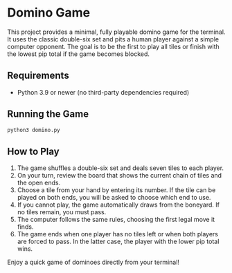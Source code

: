 # Domino Game

This project provides a minimal, fully playable domino game for the terminal. It
uses the classic double-six set and pits a human player against a simple
computer opponent. The goal is to be the first to play all tiles or finish with
the lowest pip total if the game becomes blocked.

## Requirements

- Python 3.9 or newer (no third-party dependencies required)

## Running the Game

```bash
python3 domino.py
```

## How to Play

1. The game shuffles a double-six set and deals seven tiles to each player.
2. On your turn, review the board that shows the current chain of tiles and the
   open ends.
3. Choose a tile from your hand by entering its number. If the tile can be
   played on both ends, you will be asked to choose which end to use.
4. If you cannot play, the game automatically draws from the boneyard. If no
   tiles remain, you must pass.
5. The computer follows the same rules, choosing the first legal move it finds.
6. The game ends when one player has no tiles left or when both players are
   forced to pass. In the latter case, the player with the lower pip total wins.

Enjoy a quick game of dominoes directly from your terminal!
